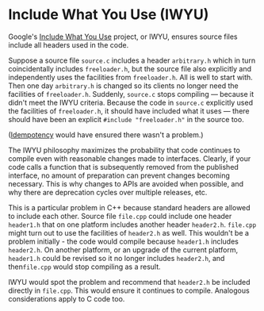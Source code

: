 # Include What You Use (IWYU)

Google's [Include What You Use](http://include-what-you-use.org/)
project, or IWYU, ensures source files include all headers used in the
code.

Suppose a source file `source.c` includes a header `arbitrary.h` which
in turn coincidentally includes `freeloader.h`, but the source file also
explicitly and independently uses the facilities from `freeloader.h`.
All is well to start with.
Then one day `arbitrary.h` is changed so its clients no longer need the
facilities of `freeloader.h`.
Suddenly, `source.c` stops compiling — because it didn't meet the IWYU
criteria.
Because the code in `source.c` explicitly used the facilities of
`freeloader.h`, it should have included what it uses — there should
have been an explicit `#include "freeloader.h"` in the source too.

([Idempotency](https://stackoverflow.com/documentation/c/6257/create-and-include-header-files/21638/idempotence)
would have ensured there wasn't a problem.)

The IWYU philosophy maximizes the probability that code continues to
compile even with reasonable changes made to interfaces.
Clearly, if your code calls a function that is subsequently removed from
the published interface, no amount of preparation can prevent changes
becoming necessary.
This is why changes to APIs are avoided when possible, and why there are
deprecation cycles over multiple releases, etc.

This is a particular problem in C++ because standard headers are allowed
to include each other.
Source file `file.cpp` could include one header `header1.h` that on one
platform includes another header `header2.h`.
`file.cpp` might turn out to use the facilities of `header2.h` as well.
This wouldn't be a problem initially - the code would compile because
`header1.h` includes `header2.h`.
On another platform, or an upgrade of the current platform, `header1.h`
could be revised so it no longer includes `header2.h`, and
then`file.cpp` would stop compiling as a result.

IWYU would spot the problem and recommend that `header2.h` be included
directly in `file.cpp`.
This would ensure it continues to compile.
Analogous considerations apply to C code too.
